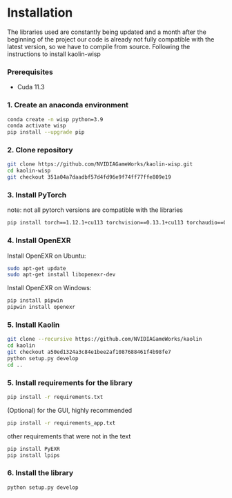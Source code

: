 # Installation

The libraries used are constantly being updated and a month after the beginning of the project our code is already not fully compatible with the latest version, so we have to compile from source.
Following the instructions to install kaolin-wisp

### Prerequisites
- Cuda 11.3
### 1. Create an anaconda environment
```bash
conda create -n wisp python=3.9
conda activate wisp
pip install --upgrade pip
```
### 2. Clone repository
```bash
git clone https://github.com/NVIDIAGameWorks/kaolin-wisp.git
cd kaolin-wisp
git checkout 351a04a7daadbf57d4fd96e9f74ff77ffe809e19
```
### 3. Install PyTorch
note: not all pytorch versions are compatible with the libraries
```bash
pip install torch==1.12.1+cu113 torchvision==0.13.1+cu113 torchaudio==0.12.1 --extra-index-url https://download.pytorch.org/whl/cu113
```
### 4. Install OpenEXR
Install OpenEXR on Ubuntu:

```bash
sudo apt-get update
sudo apt-get install libopenexr-dev 
```

Install OpenEXR on Windows:

```bash
pip install pipwin
pipwin install openexr
```
### 5. Install Kaolin
```bash
git clone --recursive https://github.com/NVIDIAGameWorks/kaolin
cd kaolin
git checkout a50ed1324a3c84e1bee2af1087688461f4b98fe7
python setup.py develop
cd ..
```
### 5. Install requirements for the library
```bash
pip install -r requirements.txt
```
(Optional) for the GUI, highly recommended
```bash
pip install -r requirements_app.txt
```
other requirements that were not in the text
```bash
pip install PyEXR
pip install lpips
```
### 6. Install the library
```bash
python setup.py develop

```


